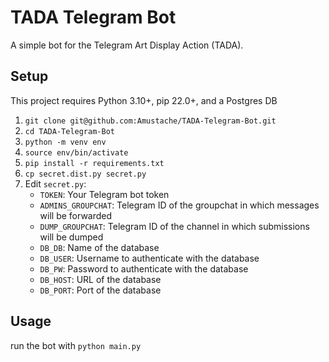 # TADA Telegram Bot
 A simple bot for the Telegram Art Display Action (TADA). 
 
## Setup
This project requires Python 3.10+, pip 22.0+, and a Postgres DB
1. `git clone git@github.com:Amustache/TADA-Telegram-Bot.git`
2. `cd TADA-Telegram-Bot`
3. `python -m venv env`
4. `source env/bin/activate`
5. `pip install -r requirements.txt`
6. `cp secret.dist.py secret.py`
7. Edit `secret.py`:
   * `TOKEN`: Your Telegram bot token
   * `ADMINS_GROUPCHAT`: Telegram ID of the groupchat in which messages will be forwarded 
   * `DUMP_GROUPCHAT`: Telegram ID of the channel in which submissions will be dumped
   * `DB_DB`: Name of the database
   * `DB_USER`: Username to authenticate with the database
   * `DB_PW`: Password to authenticate with the database
   * `DB_HOST`: URL of the database
   * `DB_PORT`: Port of the database

## Usage
run the bot with `python main.py`